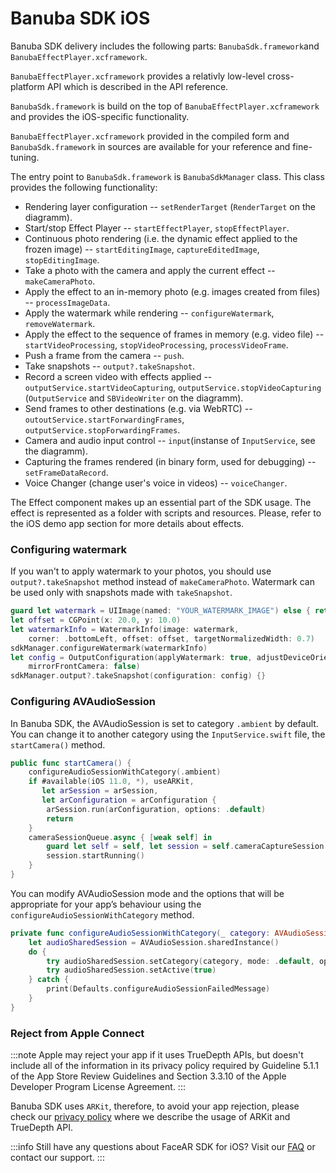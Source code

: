 # Banuba SDK iOS

Banuba SDK delivery includes the following parts: `BanubaSdk.framework`and `BanubaEffectPlayer.xcframework`.

`BanubaEffectPlayer.xcframework` provides a relativly low-level cross-platform API which is described in the API reference.

`BanubaSdk.framework` is build on the top of `BanubaEffectPlayer.xcframework` and provides the iOS-specific functionality.

`BanubaEffectPlayer.xcframework` provided in the compiled form and `BanubaSdk.framework` in sources are available for your reference and fine-tuning.

The entry point to `BanubaSdk.framework` is `BanubaSdkManager` class. This class provides the following functionality:

* Rendering layer configuration -- `setRenderTarget` (`RenderTarget` on the diagramm).
* Start/stop Effect Player -- `startEffectPlayer`, `stopEffectPlayer`.
* Continuous photo rendering (i.e. the dynamic effect applied to the frozen image) -- `startEditingImage`, `captureEditedImage`, `stopEditingImage`.
* Take a photo with the camera and apply the current effect -- `makeCameraPhoto`.
* Apply the effect to an in-memory photo (e.g. images created from files) -- `processImageData`.
* Apply the watermark while rendering -- `configureWatermark`, `removeWatermark`.
* Apply the effect to the sequence of frames in memory (e.g. video file) -- `startVideoProcessing`, `stopVideoProcessing`, `processVideoFrame`.
* Push a frame from the camera -- `push`.
* Take snapshots -- `output?.takeSnapshot`.
* Record a screen video with effects applied -- `outputService.startVideoCapturing`, `outputService.stopVideoCapturing` (`OutputService` and `SBVideoWriter` on the diagramm).
* Send frames to other destinations (e.g. via WebRTC) -- `outoutService.startForwardingFrames`, `outputService.stopForwardingFrames`.
* Camera and audio input control -- `input`(instanse of `InputService`, see the diagramm).
* Capturing the frames rendered (in binary form, used for debugging) -- `setFrameDataRecord`.
* Voice Changer (change user's voice in videos) -- `voiceChanger`.

The Effect component makes up an essential part of the SDK usage. The effect is represented as a folder with scripts and resources. Please, refer to the iOS demo app section for more details about effects.

### Configuring watermark

If you wan't to apply watermark to your photos, you should use `output?.takeSnapshot` method instead of `makeCameraPhoto`. Watermark can be used only with snapshots made with `takeSnapshot`.

```swift
guard let watermark = UIImage(named: "YOUR_WATERMARK_IMAGE") else { return }
let offset = CGPoint(x: 20.0, y: 10.0)
let watermarkInfo = WatermarkInfo(image: watermark,
    corner: .bottomLeft, offset: offset, targetNormalizedWidth: 0.7)
sdkManager.configureWatermark(watermarkInfo)
let config = OutputConfiguration(applyWatermark: true, adjustDeviceOrientation: true, 
    mirrorFrontCamera: false)
sdkManager.output?.takeSnapshot(configuration: config) {}
```

### Configuring AVAudioSession

In Banuba SDK, the AVAudioSession is set to category `.ambient` by default. You can change it to another category using the `InputService.swift` file, the `startCamera()` method.

```swift
public func startCamera() {
    configureAudioSessionWithCategory(.ambient)
    if #available(iOS 11.0, *), useARKit,
       let arSession = arSession,
       let arConfiguration = arConfiguration {
        arSession.run(arConfiguration, options: .default)
        return
    }
    cameraSessionQueue.async { [weak self] in
        guard let self = self, let session = self.cameraCaptureSession else { return }
        session.startRunning()
    }
}
```

You can modify AVAudioSession mode and the options that will be appropriate for your app’s behaviour using the `configureAudioSessionWithCategory` method.

```swift
private func configureAudioSessionWithCategory(_ category: AVAudioSession.Category) {
    let audioSharedSession = AVAudioSession.sharedInstance()
    do {
        try audioSharedSession.setCategory(category, mode: .default, options: .mixWithOthers)
        try audioSharedSession.setActive(true)
    } catch {
        print(Defaults.configureAudioSessionFailedMessage)
    }
}
```

### Reject from Apple Connect

:::note Apple may reject your app if it uses TrueDepth APIs, but doesn't include all of the information in its privacy policy required by Guideline 5.1.1 of the App Store Review Guidelines and Section 3.3.10 of the Apple Developer Program License Agreement. :::

Banuba SDK uses `ARKit`, therefore, to avoid your app rejection, please check our [privacy policy](http://banubafilters.com/privacy-policy/) where we describe the usage of ARKit and TrueDepth API.

:::info Still have any questions about FaceAR SDK for iOS? Visit our [FAQ](https://www.banuba.com/faq/) or contact our support. :::

